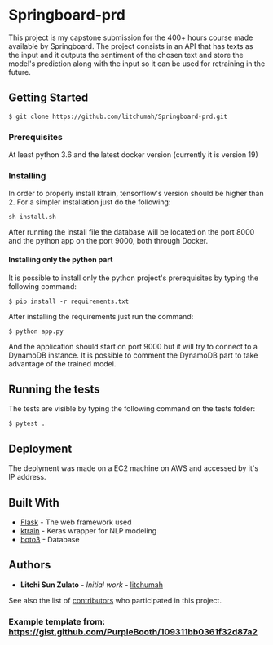 # Springboard-prd

This project is my capstone submission for the 400+ hours course made available by Springboard. The project consists in an API that has texts as the input and it outputs the sentiment of the chosen text and store the model's prediction along with the input so it can be used for retraining in the future.

## Getting Started

```console
$ git clone https://github.com/litchumah/Springboard-prd.git

```

### Prerequisites

At least python 3.6 and the latest docker version (currently it is version 19)

### Installing

In order to properly install ktrain, tensorflow's version should be higher than 2. 
For a simpler installation just do the following:

```
sh install.sh
```
After running the install file the database will be located on the port 8000 and the python app on the port 9000, both through Docker.

#### Installing only the python part
It is possible to install only the python project's prerequisites by typing the following command:

```console
$ pip install -r requirements.txt
```
After installing the requirements just run the command:

```console
$ python app.py
```

And the application should start on port 9000 but it will try to connect to a DynamoDB instance. It is possible to comment the DynamoDB part to take advantage of the trained model.

## Running the tests
The tests are visible by typing the following command on the tests folder:

```console
$ pytest .
```

## Deployment

The deplyment was made on a EC2 machine on AWS and accessed by it's IP address.

## Built With

* [Flask](https://flask.palletsprojects.com/en/1.1.x/) - The web framework used
* [ktrain](https://github.com/amaiya/ktrain) - Keras wrapper for NLP modeling
* [boto3](https://boto3.amazonaws.com/v1/documentation/api/latest/index.html) - Database

## Authors

* **Litchi Sun Zulato** - *Initial work* - [litchumah](https://github.com/litchumah)

See also the list of [contributors](https://github.com/litchumah/Springboard-prd/contributors) who participated in this project.

### Example template from: https://gist.github.com/PurpleBooth/109311bb0361f32d87a2
